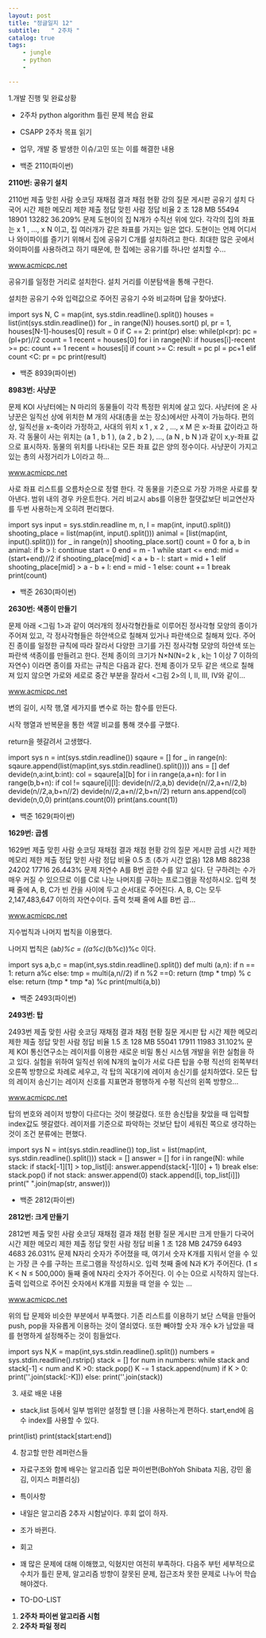 ```yaml
---
layout: post
title: "정글일지 12"
subtitle:   " 2주차 "
catalog: true
tags:
    - jungle
    - python
    - 

---
```


1.개발 진행 및 완료상황

- 2주차 python algorithm 틀린 문제 복습 완료
- CSAPP 2주차 목표 읽기
- 업무, 개발 중 발생한 이슈/고민 또는 이를 해결한 내용

- 백준 2110(파이썬)

 

**2110번: 공유기 설치**

2110번 제출 맞힌 사람 숏코딩 재채점 결과 채점 현황 강의 질문 게시판 공유기 설치 다국어 시간 제한 메모리 제한 제출 정답 맞힌 사람 정답 비율 2 초 128 MB 55494 18901 13282 36.209% 문제 도현이의 집 N개가 수직선 위에 있다. 각각의 집의 좌표는 x 1 , ..., x N 이고, 집 여러개가 같은 좌표를 가지는 일은 없다. 도현이는 언제 어디서나 와이파이를 즐기기 위해서 집에 공유기 C개를 설치하려고 한다. 최대한 많은 곳에서 와이파이를 사용하려고 하기 때문에, 한 집에는 공유기를 하나만 설치할 수...

www.acmicpc.net

공유기를 일정한 거리로 설치한다. 설치 거리를  이분탐색을 통해 구한다.

설치한 공유기 수와 입력값으로 주어진 공유기 수와 비교하며 답을 찾아냈다.

import sys N, C = map(int, sys.stdin.readline().split()) houses = list(int(sys.stdin.readline()) for _ in range(N)) houses.sort() pl, pr = 1, houses[N-1]-houses[0] result = 0 if C == 2:    print(pr) else:    while(pl<pr):        pc = (pl+pr)//2        count = 1        recent = houses[0]        for i in range(N):            if houses[i]-recent >= pc:                count += 1                recent = houses[i]        if count >= C:            result = pc            pl = pc+1        elif count <C:            pr = pc    print(result)

- 백준 8939(파이썬)

 

**8983번: 사냥꾼**

문제 KOI 사냥터에는 N 마리의 동물들이 각각 특정한 위치에 살고 있다. 사냥터에 온 사냥꾼은 일직선 상에 위치한 M 개의 사대(총을 쏘는 장소)에서만 사격이 가능하다. 편의상, 일직선을 x-축이라 가정하고, 사대의 위치 x 1 , x 2 , ..., x M 은 x-좌표 값이라고 하자. 각 동물이 사는 위치는 (a 1 , b 1 ), (a 2 , b 2 ), ..., (a N , b N )과 같이 x,y-좌표 값으로 표시하자. 동물의 위치를 나타내는 모든 좌표 값은 양의 정수이다. 사냥꾼이 가지고 있는 총의 사정거리가 L이라고 하...

www.acmicpc.net

사로 좌표 리스트를 오름차순으로 정렬 한다. 각 동물을 기준으로 가장 가까운 사로를 찾아낸다. 범위 내의 경우 카운트한다. 거리 비교시 abs를 이용한 절댓값보단 비교연산자를 두번 사용하는게 오히려 편리했다.

import sys input = sys.stdin.readline m, n, l = map(int, input().split()) shooting_place = list(map(int, input().split())) animal = [list(map(int, input().split())) for _ in range(n)] shooting_place.sort() count = 0 for a, b in animal:    if b > l:        continue    start = 0    end = m - 1    while start <= end:        mid = (start+end)//2        if shooting_place[mid] < a + b - l:            start = mid + 1        elif shooting_place[mid] > a - b + l:            end = mid - 1        else:            count += 1            break             print(count)

- 백준 2630(파이썬)

 

**2630번: 색종이 만들기**

문제 아래 <그림 1>과 같이 여러개의 정사각형칸들로 이루어진 정사각형 모양의 종이가 주어져 있고, 각 정사각형들은 하얀색으로 칠해져 있거나 파란색으로 칠해져 있다. 주어진 종이를 일정한 규칙에 따라 잘라서 다양한 크기를 가진 정사각형 모양의 하얀색 또는 파란색 색종이를 만들려고 한다. 전체 종이의 크기가 N×N(N=2 k , k는 1 이상 7 이하의 자연수) 이라면 종이를 자르는 규칙은 다음과 같다. 전체 종이가 모두 같은 색으로 칠해져 있지 않으면 가로와 세로로 중간 부분을 잘라서 <그림 2>의 I, II, III, IV와 같이...

www.acmicpc.net

변의 길이, 시작 행,열 세가지를 변수로 하는 함수를 만든다.

시작 행열과 반복문을 통한 색깔 비교를 통해 갯수를 구했다.

return을 헷갈려서 고생했다.

import sys n = int(sys.stdin.readline()) sqaure = [] for _ in range(n):    sqaure.append(list(map(int,sys.stdin.readline().split()))) ans = [] def devide(n,a:int,b:int):    col = sqaure[a][b]    for i in range(a,a+n):        for l in range(b,b+n):            if col != sqaure[i][l]:                devide(n//2,a,b)                devide(n//2,a+n//2,b)                devide(n//2,a,b+n//2)                devide(n//2,a+n//2,b+n//2)                return    ans.append(col)                    devide(n,0,0) print(ans.count(0)) print(ans.count(1))

- 백준 1629(파이썬)

 

**1629번: 곱셈**

1629번 제출 맞힌 사람 숏코딩 재채점 결과 채점 현황 강의 질문 게시판 곱셈 시간 제한 메모리 제한 제출 정답 맞힌 사람 정답 비율 0.5 초 (추가 시간 없음) 128 MB 88238 24202 17716 26.443% 문제 자연수 A를 B번 곱한 수를 알고 싶다. 단 구하려는 수가 매우 커질 수 있으므로 이를 C로 나눈 나머지를 구하는 프로그램을 작성하시오. 입력 첫째 줄에 A, B, C가 빈 칸을 사이에 두고 순서대로 주어진다. A, B, C는 모두 2,147,483,647 이하의 자연수이다. 출력 첫째 줄에 A를 B번 곱...

www.acmicpc.net

지수법칙과 나머지 법칙을 이용했다. 

나머지 법칙은 (a*b)%c = ((a%c)*(b%c))%c 이다.

import sys a,b,c = map(int,sys.stdin.readline().split()) def multi (a,n):  if n == 1:      return a%c  else:      tmp = multi(a,n//2)      if n %2 ==0:          return (tmp * tmp) % c      else:          return (tmp  * tmp *a) %c           print(multi(a,b))

- 백준 2493(파이썬)

 

**2493번: 탑**

2493번 제출 맞힌 사람 숏코딩 재채점 결과 채점 현황 질문 게시판 탑 시간 제한 메모리 제한 제출 정답 맞힌 사람 정답 비율 1.5 초 128 MB 55041 17911 11983 31.102% 문제 KOI 통신연구소는 레이저를 이용한 새로운 비밀 통신 시스템 개발을 위한 실험을 하고 있다. 실험을 위하여 일직선 위에 N개의 높이가 서로 다른 탑을 수평 직선의 왼쪽부터 오른쪽 방향으로 차례로 세우고, 각 탑의 꼭대기에 레이저 송신기를 설치하였다. 모든 탑의 레이저 송신기는 레이저 신호를 지표면과 평행하게 수평 직선의 왼쪽 방향으...

www.acmicpc.net

탑의 번호와 레이저 방향이 다르다는 것이 헷갈렸다. 또한 송신탑을 찾았을 때 입력할 index값도 헷갈렸다. 레이저를 기준으로 파악하는 것보단 탑이 세워진 쪽으로 생각하는 것이 조건 분류에는 편했다.

import sys N = int(sys.stdin.readline()) top_list = list(map(int, sys.stdin.readline().split())) stack = [] answer = [] for i in range(N):    while stack:        if stack[-1][1] > top_list[i]:            answer.append(stack[-1][0] + 1)            break        else:            stack.pop()    if not stack:        answer.append(0)    stack.append([i, top_list[i]]) print(" ".join(map(str, answer)))

- 백준 2812(파이썬)

 

**2812번: 크게 만들기**

2812번 제출 맞힌 사람 숏코딩 재채점 결과 채점 현황 질문 게시판 크게 만들기 다국어 시간 제한 메모리 제한 제출 정답 맞힌 사람 정답 비율 1 초 128 MB 24759 6493 4683 26.031% 문제 N자리 숫자가 주어졌을 때, 여기서 숫자 K개를 지워서 얻을 수 있는 가장 큰 수를 구하는 프로그램을 작성하시오. 입력 첫째 줄에 N과 K가 주어진다. (1 ≤ K < N ≤ 500,000) 둘째 줄에 N자리 숫자가 주어진다. 이 수는 0으로 시작하지 않는다. 출력 입력으로 주어진 숫자에서 K개를 지웠을 때 얻을 수 있는 ...

www.acmicpc.net

위의 탑 문제와 비슷한 부분에서 부족했다. 기존 리스트를 이용하기 보단 스택을 만들어 push, pop을 자유롭게 이용하는 것이 열쇠였다. 또한 빼야할 숫자 개수 k가 남았을 때를 현명하게 설정해주는 것이 힘들었다.

import sys N,K = map(int,sys.stdin.readline().split()) numbers = sys.stdin.readline().rstrip() stack = [] for num in numbers:    while stack and stack[-1] < num and K >0:        stack.pop()        K -= 1    stack.append(num) if K > 0:    print(''.join(stack[:-K])) else:    print(''.join(stack))



3. 새로 배운 내용

- stack,list 등에서 일부 범위만 설정할 땐 [:]을 사용하는게 편하다. start,end에 음수 index를 사용할 수 있다.

print(list) print(stack[start:end])



4. 참고할 만한 레퍼런스들

- 자료구조와 함께 배우는 알고리즘 입문 파이썬편(BohYoh Shibata 지음, 강민 옮김, 이지스 퍼블리싱)
- 특이사항

- 내일은 알고리즘 2추자 시험날이다. 후회 없이 하자.
- 조가 바뀐다.
- 회고

- 꽤 많은 문제에 대해 이해했고, 익혔지만 여전히 부족하다. 다음주 부턴 세부적으로 수치가 틀린 문제, 알고리즘 방향이 잘못된 문제, 접근조차 못한 문제로 나누어 학습해야겠다.
- TO-DO-LIST

1. **2주차 파이썬 알고리즘 시험**
2. **2주차 파일 정리**